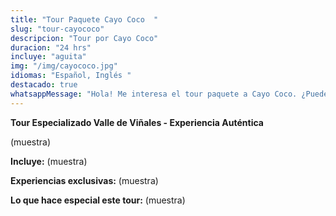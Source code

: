```yaml
---
title: "Tour Paquete Cayo Coco  "
slug: "tour-cayococo"
descripcion: "Tour por Cayo Coco"
duracion: "24 hrs"
incluye: "aguita"
img: "/img/cayococo.jpg"
idiomas: "Español, Inglés "
destacado: true
whatsappMessage: "Hola! Me interesa el tour paquete a Cayo Coco. ¿Pueden proporcionarme información detallada sobre el itinerario, incluye y precios?"
---
```


**Tour Especializado Valle de Viñales - Experiencia Auténtica**

(muestra)

**Incluye:**
(muestra)

**Experiencias exclusivas:**
(muestra)

**Lo que hace especial este tour:**
(muestra)


